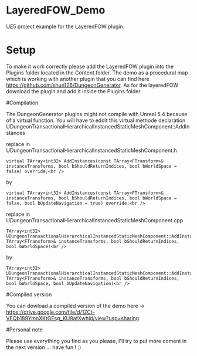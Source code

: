 # LayeredFOW_Demo
UE5 project example for the LayeredFOW plugin.

# Setup

To make it work correctly please add the LayeredFOW plugin into the Plugins folder located in the Content folder.
The demo as a procedural map which is working with another plugin that you can find here https://github.com/shun126/DungeonGenerator.
As for the layeredFOW download the plugin and add it inside the Plugins folder.

#Compilation 

The DungeonGenerator plugins might not compile with Unreal 5.4 because of a virtual function.
You will have to eddit this virtual methode declaration UDungeonTransactionalHierarchicalInstancedStaticMeshComponent::AddInstances

replace in UDungeonTransactionalHierarchicalInstancedStaticMeshComponent.h <br />
```
virtual TArray<int32> AddInstances(const TArray<FTransform>& instanceTransforms, bool bShouldReturnIndices, bool bWorldSpace = false) override;<br />
```
by <br />
```
virtual TArray<int32> AddInstances(const TArray<FTransform>& instanceTransforms, bool bShouldReturnIndices, bool bWorldSpace = false, bool bUpdateNavigation = true) override;<br />
```

replace in UDungeonTransactionalHierarchicalInstancedStaticMeshComponent.cpp<br />
```
TArray<int32> UDungeonTransactionalHierarchicalInstancedStaticMeshComponent::AddInstances(const TArray<FTransform>& instanceTransforms, bool bShouldReturnIndices, bool bWorldSpace)<br />
```
by <br />
```
TArray<int32> UDungeonTransactionalHierarchicalInstancedStaticMeshComponent::AddInstances(const TArray<FTransform>& instanceTransforms, bool bShouldReturnIndices, bool bWorldSpace, bool bUpdateNavigation)<br />
```

#Compiled version

You can dowload a compiled version of the demo here -> https://drive.google.com/file/d/1ZCt-VEQb189YmnXKtGEsg_KU8afXwhld/view?usp=sharing

#Personal note

Please use everything you find as you please, I'll try to put more coment in the next version ... have fun ! :)

